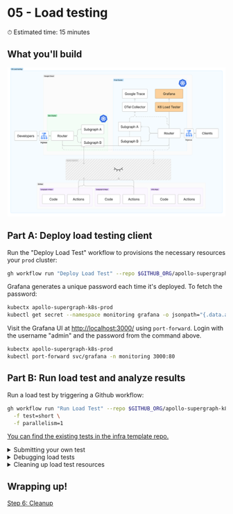 # 05 - Load testing

⏱ Estimated time: 15 minutes

## What you'll build

![Architecture diagram of the supergraph](05-diagram-fj.png)

## Part A: Deploy load testing client

Run the "Deploy Load Test" workflow to provisions the necessary resources your `prod` cluster:

```sh
gh workflow run "Deploy Load Test" --repo $GITHUB_ORG/apollo-supergraph-k8s-infra
```

Grafana generates a unique password each time it's deployed. To fetch the password:

```sh
kubectx apollo-supergraph-k8s-prod
kubectl get secret --namespace monitoring grafana -o jsonpath="{.data.admin-password}" | base64 --decode ; echo
```

Visit the Grafana UI at [http://localhost:3000/](http://localhost:3000/) using `port-forward`. Login with the username "admin" and the password from the command above.

```sh
kubectx apollo-supergraph-k8s-prod
kubectl port-forward svc/grafana -n monitoring 3000:80
```

## Part B: Run load test and analyze results

Run a load test by triggering a Github workflow:

```sh
gh workflow run "Run Load Test" --repo $GITHUB_ORG/apollo-supergraph-k8s-infra \
  -f test=short \
  -f parallelism=1
```

[You can find the existing tests in the infra template repo.](https://github.com/apollosolutions/build-a-supergraph-infra/tree/main/deploy/tests/src)

<details>
  <summary>Submitting your own test</summary>

1. Read the K6 blog post on [writing load tests for GraphQL](https://k6.io/blog/load-testing-graphql-with-k6/).
2. Write a JavaScript test file (example: `test.js`).
3. Create a configmap for the test file:
   ```sh
   kubectx apollo-supergraph-k8s-prod
   kubectl create configmap my-test --from-file test.js
   ```
4. Trigger the load test by creating a `K6` resource:
   ```sh
   cat <<EOF | kubectl apply -f -
   apiVersion: k6.io/v1alpha1
   kind: K6
   metadata:
     name: my-test
   spec:
     parallelism: 1
     arguments: "--out influxdb=http://influxdb.monitoring:8086/db"
     script:
       configMap:
         name: my-test
         file: test.js
   EOF
   ```

</details>

<details>
  <summary>Debugging load tests</summary>

Read the blog post for running [distributed tests in Kubernetes](https://k6.io/blog/running-distributed-tests-on-k8s/).

</details>

<details>
  <summary>Cleaning up load test resources</summary>

To clean up stress jobs and pods, delete the original `K6` resource.

```sh
kubectl get k6

# See list of test run names

kubectl delete k6/run-short-1234
```

</details>

## Wrapping up!

[Step 6: Cleanup](../06-cleanup/)
